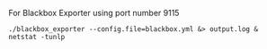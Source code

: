 For Blackbox Exporter using port number 9115
```
./blackbox_exporter --config.file=blackbox.yml &> output.log &
netstat -tunlp
```
